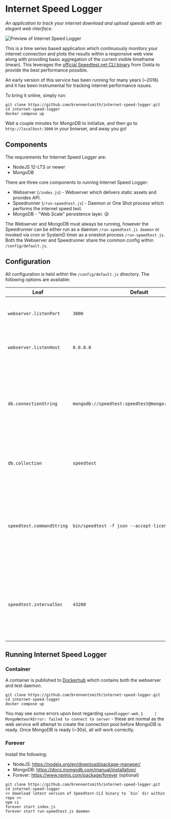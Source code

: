 # Internet Speed Logger

_An application to track your internet download and upload speeds with an elegant web interface._

![Preview of Internet Speed Logger](https://i.imgur.com/LhtHxpZ.gif)

This is a time series based application which continuously monitors your internet connection and plots the results within a responsive web view along with providing basic aggregation of the current visible timeframe (mean). This leverages the [official Speedtest.net CLI binary](https://www.speedtest.net/apps/cli) from Ookla to provide the best performance possible.

An early version of this service has been running for many years (~2016) and it has been instrumental for tracking internet performance issues.

To bring it online, simply run:
```
git clone https://github.com/brennentsmith/internet-speed-logger.git
cd internet-speed-logger
docker compose up
```
Wait a couple minutes for MongoDB to initialize, and then go to `http://localhost:3000` in your browser, and away you go!

## Components

The requrements for Internet Speed Logger are:
- NodeJS 12-LTS or newer
- MongoDB

There are three core components to running Internet Speed Logger:
- Webserver (`/index.js`) - Webserver which delivers static assets and provides API. 
- Speedrunner (`/run-speedtest.js`) - Daemon or One Shot process which performs the internet speed test.
- MongoDB - "Web Scale" persistence layer. 😜

The Webserver and MongoDB must always be running, however the Speedrunner can be either run as a daemon `/run-speedtest.js daemon` or invoked via cron or SystemD timer as a oneshot process `/run-speedtest.js`. Both the Webserver and Speedrunner share the common config within `/config/default.js`.

## Configuration

All configuration is held within the `/config/default.js` directory. The following options are available:

| Leaf | Default | Description |
| -- | -- | -- |
| `webserver.listenPort`      | `3000`       | Port which the webserver will listen on   |
| `webserver.listenHost`      | `0.0.0.0`       | Host which the webserver will listen on   |
| `db.connectionString`   | `mongodb://speedtest:speedtest@mongo:27017/speedtest`        | Connection string the connection for the backend MongoDB compliant database. See: [Connection String URI Format](https://docs.mongodb.com/manual/reference/connection-string/)      |
| `db.collection`      | `speedtest`       | Collection to use within MongoDB compliant database.   |
| `speedtest.commandString`      | `bin/speedtest -f json --accept-license`       | Raw command to execute to perform speed test. Change this if you want it on a different path or specify a specific server.   |
| `speedtest.intervalSec`      | `43200`       | Interval for which the speedtest will be run. This will be randomly skewed +/- 25% and floored at 1800 seconds.   |

## Running Internet Speed Logger

### Container
A container is published to [Dockerhub](https://hub.docker.com/r/brennentsmith/internet-speed-logger) which contains both the webserver and test daemon.

```
git clone https://github.com/brennentsmith/internet-speed-logger.git
cd internet-speed-logger
docker compose up
```

You may see some errors upon boot regarding `speedlogger-web_1     | MongoNetworkError: failed to connect to server` - these are normal as the web service will attempt to create the connection pool before MongoDB is ready. Once MongoDB is ready (~30s), all will work correctly. 

### Forever
Install the following:
- NodeJS: https://nodejs.org/en/download/package-manager/ 
- MongoDB: https://docs.mongodb.com/manual/installation/
- Forever: https://www.npmjs.com/package/forever (optional) 

```
git clone https://github.com/brennentsmith/internet-speed-logger.git
cd internet-speed-logger
<< download latest version of Speedtest-CLI binary to `bin` dir within repo >>
npm ci
forever start index.js
forever start run-speedtest.js daemon
```
